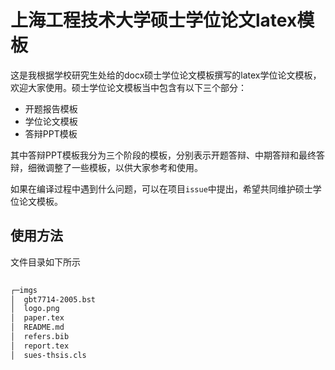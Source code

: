 # 上海工程技术大学硕士学位论文latex模板
这是我根据学校研究生处给的docx硕士学位论文模板撰写的latex学位论文模板，欢迎大家使用。硕士学位论文模板当中包含有以下三个部分：
+ 开题报告模板
+ 学位论文模板
+ 答辩PPT模板

其中答辩PPT模板我分为三个阶段的模板，分别表示开题答辩、中期答辩和最终答辩，细微调整了一些模板，以供大家参考和使用。

如果在编译过程中遇到什么问题，可以在项目`issue`中提出，希望共同维护硕士学位论文模板。

## 使用方法

文件目录如下所示
```bash
 
┌─imgs
│  gbt7714-2005.bst
│  logo.png
│  paper.tex
│  README.md
│  refers.bib
│  report.tex
│  sues-thsis.cls
```


